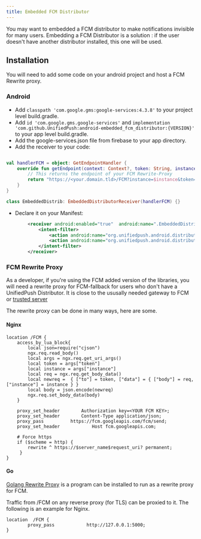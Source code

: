 ```yaml
---
title: Embedded FCM Distributor
---
```


You may want to embedded a FCM distributor to make notifications invisible for many users. Embedding a FCM Distributor is a solution : if the user doesn't have another distributor installed, this one will be used.

## Installation

You will need to add some code on your android project and host a FCM Rewrite proxy.

### Android

* Add `classpath 'com.google.gms:google-services:4.3.8'` to your project level build.gradle.
* Add `id 'com.google.gms.google-services'` and `implementation 'com.github.UnifiedPush:android-embedded_fcm_distributor:{VERSION}'` to your app level build.gradle.
* Add the google-services.json file from firebase to your app directory.
* Add the receiver to your code:
```kotlin

val handlerFCM = object: GetEndpointHandler {
    override fun getEndpoint(context: Context?, token: String, instance: String): String {
        // This returns the endpoint of your FCM Rewrite-Proxy
        return "https://<your.domain.tld>/FCM?instance=$instance&token=$token"
    }
}

class EmbeddedDistrib: EmbeddedDistributorReceiver(handlerFCM) {}
```
* Declare it on your Manifest:
```xml
        <receiver android:enabled="true"  android:name=".EmbeddedDistrib" android:exported="false">
            <intent-filter>
                <action android:name="org.unifiedpush.android.distributor.REGISTER"/>
                <action android:name="org.unifiedpush.android.distributor.UNREGISTER"/>
            </intent-filter>
        </receiver>
```

### FCM Rewrite Proxy

As a developer, if you're using the FCM added version of the libraries, you will need a rewrite proxy for FCM-fallback for users who don't have a UnifiedPush Distributor. It is close to the ususally needed gateway to FCM or [trusted server](https://firebase.google.com/docs/cloud-messaging/server)

The rewrite proxy can be done in many ways, here are some.

#### Nginx

```nginx
location /FCM {
    access_by_lua_block{
        local json=require("cjson")
        ngx.req.read_body()
        local args = ngx.req.get_uri_args()
        local token = args["token"]
        local instance = args["instance"]
        local req = ngx.req.get_body_data()
        local newreq =  { ["to"] = token, ["data"] = { ["body"] = req, ["instance"] = instance } }
        local body = json.encode(newreq)
        ngx.req.set_body_data(body)
    }

    proxy_set_header		Authorization key=<YOUR FCM KEY>;
    proxy_set_header		Content-Type application/json;
    proxy_pass			https://fcm.googleapis.com/fcm/send;
    proxy_set_header            Host fcm.googleapis.com;

    # Force https
    if ($scheme = http) {
        rewrite ^ https://$server_name$request_uri? permanent;
     }
}

```

#### Go

[Golang Rewrite Proxy](https://github.com/karmanyaahm/golang-unified-push-rewrite-proxy) is a program can be installed to run as a rewrite proxy for FCM.

Traffic from /FCM on any reverse proxy (for TLS) can be proxied to it. The following is an example for Nginx.

```nginx
location  /FCM {
        proxy_pass            http://127.0.0.1:5000;
}
```

